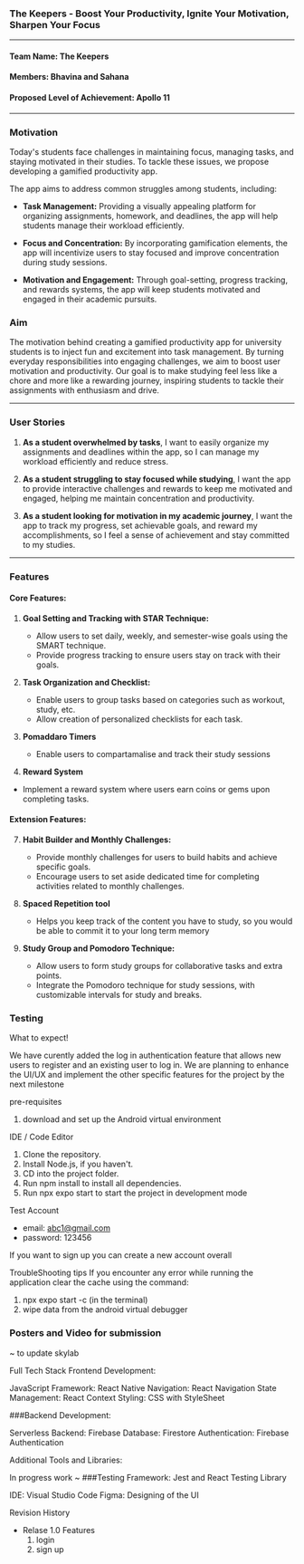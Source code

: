 ### The Keepers - Boost Your Productivity, Ignite Your Motivation, Sharpen Your Focus

---

#### Team Name: The Keepers
#### Members: Bhavina and Sahana

#### Proposed Level of Achievement: Apollo 11

---

### Motivation

Today's students face challenges in maintaining focus, managing tasks, and staying motivated in their studies. To tackle these issues, we propose developing a gamified productivity app.

The app aims to address common struggles among students, including:

- **Task Management:** Providing a visually appealing platform for organizing assignments, homework, and deadlines, the app will help students manage their workload efficiently.

- **Focus and Concentration:** By incorporating gamification elements, the app will incentivize users to stay focused and improve concentration during study sessions.

- **Motivation and Engagement:** Through goal-setting, progress tracking, and rewards systems, the app will keep students motivated and engaged in their academic pursuits.

### Aim

The motivation behind creating a gamified productivity app for university students is to inject fun and excitement into task management. By turning everyday responsibilities into engaging challenges, we aim to boost user motivation and productivity. Our goal is to make studying feel less like a chore and more like a rewarding journey, inspiring students to tackle their assignments with enthusiasm and drive.

---

### User Stories

1. **As a student overwhelmed by tasks**, I want to easily organize my assignments and deadlines within the app, so I can manage my workload efficiently and reduce stress.

2. **As a student struggling to stay focused while studying**, I want the app to provide interactive challenges and rewards to keep me motivated and engaged, helping me maintain concentration and productivity.

3. **As a student looking for motivation in my academic journey**, I want the app to track my progress, set achievable goals, and reward my accomplishments, so I feel a sense of achievement and stay committed to my studies.

---

### Features

#### Core Features:

1. **Goal Setting and Tracking with STAR Technique:**
   - Allow users to set daily, weekly, and semester-wise goals using the SMART technique.
   - Provide progress tracking to ensure users stay on track with their goals.

2. **Task Organization and Checklist:**
   - Enable users to group tasks based on categories such as workout, study, etc.
   - Allow creation of personalized checklists for each task.

3. **Pomaddaro Timers**
   - Enable users to compartamalise and track their study sessions

4.  **Reward System** 
   - Implement a reward system where users earn coins or gems upon completing tasks.
   

#### Extension Features:

7. **Habit Builder and Monthly Challenges:**
   - Provide monthly challenges for users to build habits and achieve specific goals.
   - Encourage users to set aside dedicated time for completing activities related to monthly challenges.

8. **Spaced Repetition tool**
   - Helps you keep track of the content you have to study, so you would be able to commit it to your long term memory

9. **Study Group and Pomodoro Technique:**
   - Allow users to form study groups for collaborative tasks and extra points.
   - Integrate the Pomodoro technique for study sessions, with customizable intervals for study and breaks.

### Testing

What to expect!

We have curently added the log in authentication feature that allows new users to register and an existing user to log in.
We are planning to enhance the UI/UX and implement the other specific features for the project by the next milestone

pre-requisites 
1. download and set up the Android virtual environment 

IDE / Code Editor

1. Clone the repository.
2. Install Node.js, if you haven't.
3. CD into the project folder.
4. Run npm install to install all dependencies.
5. Run npx expo start to start the project in development mode

Test Account
- email: abc1@gmail.com
- password: 123456

If you want to sign up you can create a new account overall

TroubleShooting tips
If you encounter any error while running the application clear the cache using the command:
1. npx expo start -c (in the terminal)
2. wipe data from the android virtual debugger 


### Posters and Video for submission
~ to update skylab

Full Tech Stack
Frontend Development:

JavaScript Framework: React Native
Navigation: React Navigation
State Management: React Context 
Styling: CSS with StyleSheet

###Backend Development:

Serverless Backend: Firebase
Database: Firestore
Authentication: Firebase Authentication

Additional Tools and Libraries: 

In progress work ~ 
###Testing Framework: Jest and React Testing Library

IDE: Visual Studio Code
Figma: Designing of the UI 


Revision History 

- Relase 1.0
  Features
  1. login
  2. sign up 


